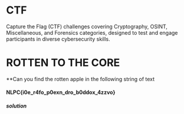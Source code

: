 # CTF
 Capture the Flag (CTF) challenges covering Cryptography, OSINT, Miscellaneous, and Forensics categories, designed to test and engage participants in diverse cybersecurity skills.


 # ROTTEN TO THE CORE

**Can you find the rotten apple in the following string of text

#### NLPC{i0e_r4fo_p0exn_dro_b0ddox_4zzvo}

##### solution
